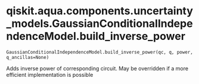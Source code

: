 # qiskit.aqua.components.uncertainty\_models.GaussianConditionalIndependenceModel.build\_inverse\_power

`GaussianConditionalIndependenceModel.build_inverse_power(qc, q, power, q_ancillas=None)`

Adds inverse power of corresponding circuit. May be overridden if a more efficient implementation is possible
